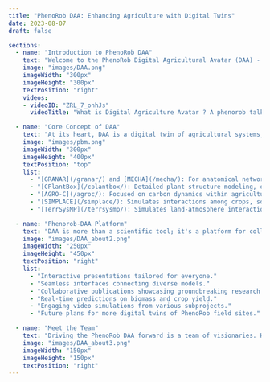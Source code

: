 ```yaml
---
title: "PhenoRob DAA: Enhancing Agriculture with Digital Twins"
date: 2023-08-07
draft: false

sections:  
  - name: "Introduction to PhenoRob DAA"
    text: "Welcome to the PhenoRob Digital Agricultural Avatar (DAA) - your gateway to the future of precision agriculture. As part of the broader PhenoRob initiative, the DAA aims to digitally represent agricultural systems for analysis. A collaborative effort between [Universität Bonn](https://www.uni-bonn.de/) and [Forschungszentrum Jülich](https://www.fz-juelich.de/portal/EN/Home/home_node.html), DAA will provide data-driven recommendations, integrating models that cover aspects from soil chemistry to economic variables."
    image: "images/DAA.png"
    imageWidth: "300px"
    imageHeight: "300px"
    textPosition: "right"
    videos:
    - videoID: "ZRL_7_onhJs"
      videoTitle: "What is Digital Agriculture Avatar ? A phenorob talk by Prof. Guillaume Lobet"

  - name: "Core Concept of DAA"
    text: "At its heart, DAA is a digital twin of agricultural systems, designed to bridge the physical and digital realms. By feeding real-time field data into sophisticated computational models, DAA aims to provide a dynamic and interactive representation of crops, offering insights that drive informed agricultural decisions. At the heart of PhenoRob DAA are the process-based models (PBMs). Think of PBMs as the brain behind our digital twin. They simulate how crops respond to various environmental challenges, offering a sneak peek into the future of your crops. It's like having a virtual test field, helping farmers make informed decisions [Learn More](/pbm/). DAA integrates diverse models, from detailed organ-specific analysis to comprehensive field-scale evaluations. Our models include:"
    image: "images/pbm.png"
    imageWidth: "300px"
    imageHeight: "400px"
    textPosition: "top"
    list:
      - "[GRANAR](/granar/) and [MECHA](/mecha/): For anatomical network generation of root cells and Organ-level simulation."
      - "[CPlantBox](/cplantbox/): Detailed plant structure modeling, encompassing roots and shoots."
      - "[AGRO-C](/agroc/): Focused on carbon dynamics within agricultural soil at crop scale."
      - "[SIMPLACE](/simplace/): Simulates interactions among crops, soil, and climate at crop scale."
      - "[TerrSysMP](/terrsysmp/): Simulates land-atmosphere interactions at continental scales."

  - name: "Phenorob-DAA Platform"
    text: "DAA is more than a scientific tool; it's a platform for collaboration and education. It's designed to be accessible to a wide range of users, from researchers and farmers to educators and breeders. By unifying different modeling approaches, DAA fosters a comprehensive understanding of agricultural systems, making complex data accessible and actionable. As DAA evolves, it aims to not only represent but also predict and optimize crop growth, integrating economic and environmental variables for sustainable agriculture. It symbolizes a fusion of science and technology, paving the way for a data-driven future in agriculture. Here's what's in store:"
    image: "images/DAA_about2.png"
    imageWidth: "250px"
    imageHeight: "450px"
    textPosition: "right"
    list:
      - "Interactive presentations tailored for everyone."
      - "Seamless interfaces connecting diverse models."
      - "Collaborative publications showcasing groundbreaking research."
      - "Real-time predictions on biomass and crop yield."
      - "Engaging video simulations from various subprojects."
      - "Future plans for more digital twins of PhenoRob field sites."

  - name: "Meet the Team"
    text: "Driving the PhenoRob DAA forward is a team of visionaries. Hailing from diverse fields like robotics, plant science, and even economics, this interdisciplinary [team](/members/) from [Universität Bonn](https://www.uni-bonn.de/) and [Forschungszentrum Jülich](https://www.fz-juelich.de/portal/EN/Home/home_node.html) is the backbone of this initiative. Their collective expertise ensures that [PhenoRob](https://www.phenorob.de/) remains at the forefront of agricultural innovation, making it the only [DFG](https://www.dfg.de/)-funded Cluster of Excellence with a laser focus on agriculture."
    image: "images/DAA_about3.png"
    imageWidth: "150px"
    imageHeight: "150px"
    textPosition: "right"
---
```

